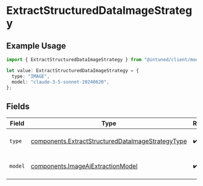 # ExtractStructuredDataImageStrategy

## Example Usage

```typescript
import { ExtractStructuredDataImageStrategy } from "@intuned/client/models/components";

let value: ExtractStructuredDataImageStrategy = {
  type: "IMAGE",
  model: "claude-3-5-sonnet-20240620",
};
```

## Fields

| Field                                                                                                                  | Type                                                                                                                   | Required                                                                                                               | Description                                                                                                            |
| ---------------------------------------------------------------------------------------------------------------------- | ---------------------------------------------------------------------------------------------------------------------- | ---------------------------------------------------------------------------------------------------------------------- | ---------------------------------------------------------------------------------------------------------------------- |
| `type`                                                                                                                 | [components.ExtractStructuredDataImageStrategyType](../../models/components/extractstructureddataimagestrategytype.md) | :heavy_check_mark:                                                                                                     | The type of extraction to perform.                                                                                     |
| `model`                                                                                                                | [components.ImageAiExtractionModel](../../models/components/imageaiextractionmodel.md)                                 | :heavy_check_mark:                                                                                                     | AI model to use for extraction                                                                                         |